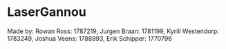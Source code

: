 # LaserGannou

Made by:
Rowan Ross: 1787219,
Jurgen Braan: 1781199,
Kyrill Westendorp: 1783249,
Joshua Veens: 1788993,
Erik Schipper: 1770796
